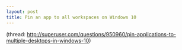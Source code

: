 ```yaml
---
layout: post
title: Pin an app to all workspaces on Windows 10
---
```

(thread: http://superuser.com/questions/950960/pin-applications-to-multiple-desktops-in-windows-10)
